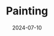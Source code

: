---
date: 2024-07-10
featured_image: painting/p1.jpg
title: Painting
sort_by: Name
resources:
  - src: p1.jpg
    title: 膠彩-血百合
---